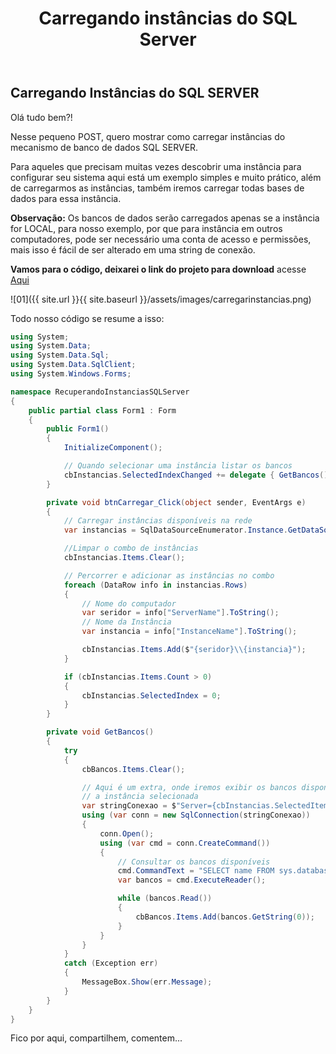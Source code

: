 ﻿---
title: "Carregando instâncias do SQL Server"
comments: true
excerpt_separator: "Ler mais"
categories:
  - CSharp
  - SQL Server
tags:
  - CSharp
---

## Carregando Instâncias do SQL SERVER

Olá tudo bem?!

Nesse pequeno POST, quero mostrar como carregar instâncias do mecanismo de banco de dados SQL SERVER.

Para aqueles que precisam muitas vezes descobrir uma instância para configurar seu sistema aqui está um exemplo simples e muito prático, além
de carregarmos as instâncias, também iremos carregar todas bases de dados para essa instância.

**Observação:** Os bancos de dados serão carregados apenas se a instância for LOCAL, para nosso exemplo, por que para instância em outros computadores, pode ser necessário
uma conta de acesso e permissões, mais isso é fácil de ser alterado em uma string de conexão.

**Vamos para o código, deixarei o link do projeto para download**  acesse [Aqui](https://www.dropbox.com/s/wpjszyx0itnu1sp/RecuperandoInstanciasSQLServer.rar?dl=0)


![01]({{ site.url }}{{ site.baseurl }}/assets/images/carregarinstancias.png)


Todo nosso código se resume a isso:
```csharp
using System;
using System.Data;
using System.Data.Sql;
using System.Data.SqlClient;
using System.Windows.Forms;

namespace RecuperandoInstanciasSQLServer
{
    public partial class Form1 : Form
    {
        public Form1()
        {
            InitializeComponent();

            // Quando selecionar uma instância listar os bancos
            cbInstancias.SelectedIndexChanged += delegate { GetBancos(); };
        }

        private void btnCarregar_Click(object sender, EventArgs e)
        {
            // Carregar instâncias disponíveis na rede
            var instancias = SqlDataSourceEnumerator.Instance.GetDataSources();

            //Limpar o combo de instâncias
            cbInstancias.Items.Clear();

            // Percorrer e adicionar as instâncias no combo
            foreach (DataRow info in instancias.Rows)
            {
                // Nome do computador
                var seridor = info["ServerName"].ToString();
                // Nome da Instância
                var instancia = info["InstanceName"].ToString();

                cbInstancias.Items.Add($"{seridor}\\{instancia}");
            }

            if (cbInstancias.Items.Count > 0)
            {
                cbInstancias.SelectedIndex = 0;
            }
        }

        private void GetBancos()
        {
            try
            {
                cbBancos.Items.Clear();

                // Aqui é um extra, onde iremos exibir os bancos disponíveis para
                // a instância selecionada
                var stringConexao = $"Server={cbInstancias.SelectedItem};Database=master;Trusted_Connection=True;";
                using (var conn = new SqlConnection(stringConexao))
                {
                    conn.Open();
                    using (var cmd = conn.CreateCommand())
                    {
                        // Consultar os bancos disponíveis
                        cmd.CommandText = "SELECT name FROM sys.databases";
                        var bancos = cmd.ExecuteReader();

                        while (bancos.Read())
                        {
                            cbBancos.Items.Add(bancos.GetString(0));
                        }
                    }
                }
            }
            catch (Exception err)
            {
                MessageBox.Show(err.Message);
            }
        }
    }
}
```

Fico por aqui, compartilhem, comentem...